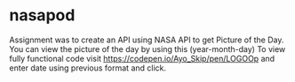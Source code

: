 # nasapod
Assignment was to create an API using NASA API to get Picture of the Day. You can view the picture of the day by using this (year-month-day)
To view fully functional code visit https://codepen.io/Ayo_Skip/pen/LOGOOp and enter date using previous format and click.
